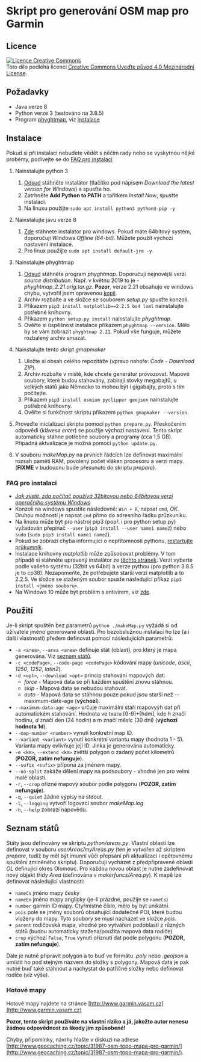 # Skript pro generování OSM map pro Garmin

## Licence
[![Licence Creative Commons](https://i.creativecommons.org/l/by/4.0/88x31.png)](http://creativecommons.org/licenses/by/4.0/)  
Toto dílo podléhá licenci [Creative Commons Uveďte původ 4.0 Mezinárodní License](http://creativecommons.org/licenses/by/4.0/).

## Požadavky
* Java verze 8
* Python verze 3 (testováno na 3.8.5)
* Program [phyghtmap](http://katze.tfiu.de/projects/phyghtmap/), viz [instalace](#Instalace)
<!-- * Program [osmium](https://osmcode.org/osmium-tool/) -->

## Instalace
Pokud si při instalaci nebudete vědět s něčím rady nebo se vyskytnou nějké probémy, podívejte se do [FAQ pro instalaci](#faq-pro-instalaci)

1) Nainstalujte python 3
    1) [Odsud](https://www.python.org/downloads/) stáhněte instalátor (tlačítko pod nápisem *Download the latest version for Windows*) a spusťte ho.
    2) Zatrhněte **Add Python to PATH** a tařítkem *Install Now*, spusťte instalaci.
    3) Na linuxu použijte `sudo apt install python3 python3-pip -y`

2) Nainstalujte javu verze 8
	1) [Zde](https://www.java.com/en/download/manual.jsp) stáhnete instalátor pro windows. Pokud máte 64bitový systém, doporučuji *Windows Offline (64-bit)*. Můžete použít výchozí nastavení instalace.
	2) Pro linux použijte `sudo apt install default-jre -y`

3) Nainstalujte phyghtmap
	1) [Odsud](http://katze.tfiu.de/projects/phyghtmap/download.html) stáhněte program *phyghtmap*. Doporučuji nejnovější verzi *source distribution*. Např. v květnu 2019 to je -*phyghtmap_2.21.orig.tar.gz*. **Pozor**, verze 2.21 obsahuje ve windows chybu, vytvořil jsem opravenou [kopii](http://www.garmin.vasam.cz/downloads/phyghtmap-2.21_fixed.zip).
	2) Archiv rozbalte a ve složce se souborem *setup.py* spusťte konzoli.
	3) Příkazem `pip3 install matplotlib==2.2.5 bs4 lxml` nainstalujte potřebné knihovny.
	4) Příkazem `python setup.py install` nainstalujte *phyghtmap*.
	5) Ověřte si úspěšnost instalace příkazem `phyghtmap --version`. Mělo by se vám zobrazit `phyghtmap 2.21`. Pokud vše funguje, můžete rozbalený archiv smazat.

4) Nainstalujte tento skript *gmapmaker*
	1) Uložte si obsah celého repozitáže (vpravo nahoře: *Code* - *Download ZIP*).
	2) Archiv rozbalte v místě, kde chcete generátor provozovat. Mapové soubory, které budou stahovány, zabírají stovky megabajtů, u velkých států jako Německo to mohou být i gigabajty, proto s tím počítejte.
	3) Příkazem `pip3 install osmium pyclipper geojson` nainstalujte potřebné knihovny.
	4) Ověřte si funkčnost skriptu příkazem `python gmapmaker --version`.

5) Proveďte inicializaci skriptu pomocí `python prepare.py`. Přeskočením odpovědi (klávesa *enter*) se použije výchozí nastavení. Tento skript automaticky stáhne potřebné soubory a programy (cca 1,5 GB). Případná aktualizace je možná pomocí `python update.py`.

6) V souboru *makeMap.py* na prvních řádcích lze definovat maximální rozsah paměti RAM, povolený počet vláken procesoru a verzi mapy. (**FIXME** v budoucnu bude přesunuto do skriptu *prepare*).

### FAQ pro instalaci
* [*Jak zjistit, zda počítač používá 32bitovou nebo 64bitovou verzi operačního systému Windows*](https://support.microsoft.com/cs-cz/help/827218/how-to-determine-whether-a-computer-is-running-a-32-bit-version-or-64)
* Konzoli na windows spustíte následovně: `Win + R`, napsat `cmd`, *OK*. Druhou možností je napsat `cmd` přímo do adresního řádku průzkuníku.
* Na linuxu může být pro nástroj pip3 (popř. i pro python setup.py) vyžadován přepínač `--user` (`pip3 install --user name1 name2`) nebo `sudo` (`sudo pip3 install name1 name2`).
* Pokud se zobrazí chyba informující o nepřítomnosti pythonu, [restartujte průkumník](https://wintip.cz/425-jak-restartovat-pruzkumnik-windows-proces-explorer-exe).
* Instalace knihovny *matplotlib* může způsobovat problémy. V tom případě si stáhněte upravený instalátor ze [těchto stránek](https://www.lfd.uci.edu/~gohlke/pythonlibs/#matplotlib). Verzi vyberte podle vašeho systému (32bit vs 64bit) a verze pythou (pro python 3.8.5 je to cp38). Nezapomeňte, že potřebujete starší verzi matplotlib a to 2.2.5. Ve složce se staženým soubor spusťe následující příkaz `pip3 install <jméno souboru>`.
* Na Windows 10 může být problém s antivirem, viz [zde](https://github.com/VasaMM/OSM-Garmin-Maps-by-VasaM/issues/2#issuecomment-532711693).


## Použití
Je-li skript spuštěn bez parametrů `python ./makeMap.py` vyžádá si od uživatele jméno generované oblasti. Pro bezobslužnou instalaci ho lze (a i další vlastnosti) předem definovat pomocí následujících parametrů:
* `-a <area>`, `--area <area>` definuje stát (oblast), pro který je mapa generována. Viz [seznam států](https://github.com/VasaMM/OSM-Garmin-Maps-by-VasaM/blob/dev/makerfuncs/states.py).
* `-c <codePage>`, `--code-page <codePage>` kódování mapy (*unicode*, *ascii*, *1250*, *1252*, *latin2*).
* `-d <opt>`, `--download <opt>` princip stahování mapových dat:
	* *force* - Mapová data se při každém spuštění znovu stáhnou.
	* *skip* - Mapová data se nebudou stahovat.
	* *auto* - Mapová data se stáhnou pouze pokud jsou starší než --maximum-date-age (**výchozí**).
* `--maximum-data-age <age>` určuje maximální stáří mapovyýh dat při automatickém stahování. Hodnota ve tvaru [0-9]+[hdm], kde *h* značí hodinu, *d* značí den (24 hodin) a m značí měsíc (30 dní) (**výchozí hodnota 1d**).
* `--map-number <number>` vynutí konkretní map ID.
* `--variant <variant>` vynutí konkretní variantu mapy (hodnota 1 - 5). Varianta mapy ovlivňuje její ID. Jinka je generována automaticky.
* `-e <km>`, `--extend <km>` zvětší polygon o zadaný počet kilometrů (**POZOR, zatím nefunguje**).
* `--sufix <sufix>` přípona za jménem mapy.
* `--no-split` zakáže dělení mapy na podsoubory - vhodné jen pro velmi malé oblasti.
* `-r`, `--crop` ořízne mapový soubor podle polygonu (**POZOR, zatím nefunguje**).
* `-q`, `--quiet` žádné výpisy na stdout.
* `-l`, `--logging` vytvoří logovací soubor *makeMap.log*.
* `-h`, `--help` zobrazí nápovědu.


## Seznam států
Státy jsou definovány ve skriptu *python/areas.py*. Vlastní oblasti lze definovat v souboru *userAreas/myAreas.py* (ten je vytvořen až skriptem *prepare*, tudíž by měl být imunní vůči přepsání při aktualizaci i opětovnému spuštění zmíněného skriptu). Doporučuji vycházet z předpřipravené oblasti *OL* definující okres Olomouc. Pro každou novou oblast je nutné zadefinovat nový objekt třídy *Area* (definována v *makerfuncs/Area.py*). K mapě lze definovat následující vlastnosti:
* `nameCs` jméno mapy česky
* `nameEn` jméno mapy anglicky (je-li prázdné, použije se `nameCs`)
* `number` garmin ID mapy. Čtyřmístné číslo, mělo by být unikátní.
* `pois` pole se jmény souborů obsahující dodatečné POI, které budou vloženy do mapy. Tyto soubory se musí nacházet ve složce *pois*.
* `parent` rodičovská mapa, vhodné pro vytváření podoblastí z různých států (budou automaticky stažena/použita mapová data rodiče)
* `crop` výchozí `False`, `True` vynutí oříznutí dat podle polygonu (**POZOR, zatím nefunguje**).

Dále je nutné připravit polygon a to buď ve formátu *.poly* nebo *.geojson* a umístit ho pod stejným názvem do složky s polygony. Mapová data je pak nutné buď také stáhnout a nachystat do patřičné složky nebo definovat rodiče (viz výše). 


### Hotové mapy
Hotové mapy najdete na stránce [http://www.garmin.vasam.cz](http://www.garmin.vasam.cz)


**Pozor, tento skript používáte na vlastní riziko a já, jakožto autor nenesu žádnou odpovědnost za škody jim způsobené!**

Chyby, připomínky, návrhy hlašte v diskuzi na adrese [http://www.geocaching.cz/topic/31987-osm-topo-mapa-pro-garmin/](http://www.geocaching.cz/topic/31987-osm-topo-mapa-pro-garmin/).
